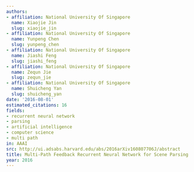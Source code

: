 ```yaml
---
authors:
- affiliation: National University Of Singapore
  name: Xiaojie Jin
  slug: xiaojie_jin
- affiliation: National University Of Singapore
  name: Yunpeng Chen
  slug: yunpeng_chen
- affiliation: National University Of Singapore
  name: Jiashi Feng
  slug: jiashi_feng
- affiliation: National University Of Singapore
  name: Zequn Jie
  slug: zequn_jie
- affiliation: National University Of Singapore
  name: Shuicheng Yan
  slug: shuicheng_yan
date: '2016-08-01'
estimated_citations: 16
fields:
- recurrent neural network
- parsing
- artificial intelligence
- computer science
- multi path
in: AAAI
src: http://ui.adsabs.harvard.edu/abs/2016arXiv160807706J/abstract
title: Multi-Path Feedback Recurrent Neural Network for Scene Parsing
year: 2016
---
```

